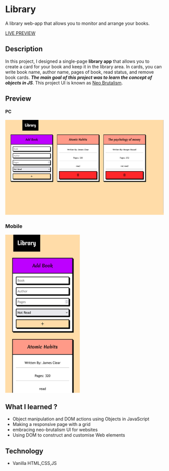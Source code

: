# Library

A library web-app that allows you to monitor and arrange your books.

[LIVE PREVIEW](https://himesh9512.github.io/Library)

## Description

In this project, I designed a single-page **library app** that allows you to create a card for your book and keep it in the library area. In cards, you can write book name, author name, pages of book, read status, and remove book cards. ***The main goal of this project was to learn the concept of objects in JS***. This project UI is known as [Neo Brutalism](https://dribbble.com/tags/neo_brutalism).

## Preview

#### PC
<img src="https://github.com/Himesh9512/Library/blob/main/images/Screenshot-1.png" height="300px">

### Mobile
<img src="https://github.com/Himesh9512/Library/blob/main/images/screenshot-2.png" height="500px">

## What I learned ?

- Object manipulation and DOM actions using Objects in JavaScript
- Making a responsive page with a grid
- embracing neo-brutalism UI for websites
- Using DOM to construct and customise Web elements

## Technology

- Vanilla HTML,CSS,JS
